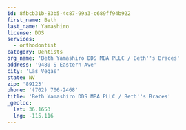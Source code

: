 ```yaml
---
id: 8fbcb31b-83b5-4c87-99a3-c689ff94b922
first_name: Beth
last_name: Yamashiro
license: DDS
services:
  - orthodontist
category: Dentists
org_name: 'Beth Yamashiro DDS MBA PLLC / Beth''s Braces'
address: '9480 S Eastern Ave'
city: 'Las Vegas'
state: NV
zip: '89123'
phone: '(702) 706-2468'
title: 'Beth Yamashiro DDS MBA PLLC / Beth''s Braces'
_geoloc:
  lat: 36.1653
  lng: -115.116
---
```

